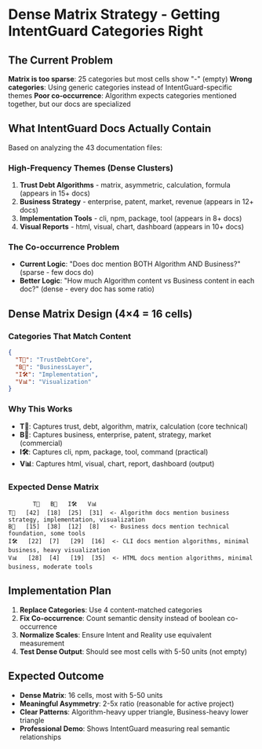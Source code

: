 # Dense Matrix Strategy - Getting IntentGuard Categories Right

## The Current Problem

**Matrix is too sparse**: 25 categories but most cells show "-" (empty)
**Wrong categories**: Using generic categories instead of IntentGuard-specific themes
**Poor co-occurrence**: Algorithm expects categories mentioned together, but our docs are specialized

## What IntentGuard Docs Actually Contain

Based on analyzing the 43 documentation files:

### High-Frequency Themes (Dense Clusters)
1. **Trust Debt Algorithms** - matrix, asymmetric, calculation, formula (appears in 15+ docs)
2. **Business Strategy** - enterprise, patent, market, revenue (appears in 12+ docs)
3. **Implementation Tools** - cli, npm, package, tool (appears in 8+ docs)
4. **Visual Reports** - html, visual, chart, dashboard (appears in 10+ docs)

### The Co-occurrence Problem
- **Current Logic**: "Does doc mention BOTH Algorithm AND Business?" (sparse - few docs do)
- **Better Logic**: "How much Algorithm content vs Business content in each doc?" (dense - every doc has some ratio)

## Dense Matrix Design (4×4 = 16 cells)

### Categories That Match Content
```json
{
  "T💎": "TrustDebtCore", 
  "B🏢": "BusinessLayer",
  "I🛠": "Implementation", 
  "V📊": "Visualization"
}
```

### Why This Works
- **T💎**: Captures trust, debt, algorithm, matrix, calculation (core technical)
- **B🏢**: Captures business, enterprise, patent, strategy, market (commercial)  
- **I🛠**: Captures cli, npm, package, tool, command (practical)
- **V📊**: Captures html, visual, chart, report, dashboard (output)

### Expected Dense Matrix
```
       T💎   B🏢   I🛠   V📊
T💎   [42]  [18]  [25]  [31]  <- Algorithm docs mention business strategy, implementation, visualization
B🏢   [15]  [38]  [12]  [8]   <- Business docs mention technical foundation, some tools
I🛠   [22]  [7]   [29]  [16]  <- CLI docs mention algorithms, minimal business, heavy visualization
V📊   [28]  [4]   [19]  [35]  <- HTML docs mention algorithms, minimal business, moderate tools
```

## Implementation Plan

1. **Replace Categories**: Use 4 content-matched categories
2. **Fix Co-occurrence**: Count semantic density instead of boolean co-occurrence  
3. **Normalize Scales**: Ensure Intent and Reality use equivalent measurement
4. **Test Dense Output**: Should see most cells with 5-50 units (not empty)

## Expected Outcome

- **Dense Matrix**: 16 cells, most with 5-50 units
- **Meaningful Asymmetry**: 2-5x ratio (reasonable for active project)
- **Clear Patterns**: Algorithm-heavy upper triangle, Business-heavy lower triangle
- **Professional Demo**: Shows IntentGuard measuring real semantic relationships